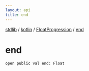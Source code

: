 ```yaml
---
layout: api
title: end
---
```

[stdlib](../../index.md) / [kotlin](../index.md) / [FloatProgression](index.md) / [end](end.md)

# end

```
open public val end: Float
```
